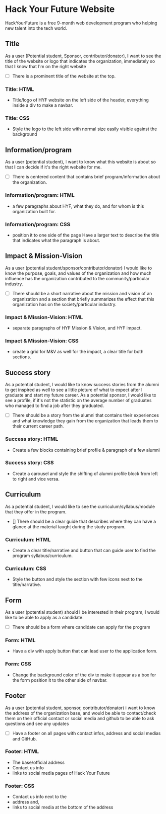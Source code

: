 # Hack Your Future Website

<!-- describe your project -->

HackYourFuture is a free 9-month web development program who helping new talent
into the tech world.

## Title

As a user (Potential student, Sponsor, contributor/donator), I want to see the
title of the website or logo that indicates the organization, immediately so
that I know that I'm on the right website

- [ ] There is a prominent title of the website at the top.

### Title: HTML

- Title/logo of HYF website on the left side of the header, everything inside a
  div to make a navbar.

### Title: CSS

- Style the logo to the left side with normal size easily visible against the
  background

## Information/program

As a user (potential student), I want to know what this website is about so that
I can decide if it's the right website for me.

- [ ] There is centered content that contains brief program/information about
      the organization.

### Information/program: HTML

- a few paragraphs about HYF, what they do, and for whom is this organization
  built for.

### Information/program: CSS

- position it to one side of the page Have a larger text to describe the title
  that indicates what the paragraph is about.

## Impact & Mission-Vision

As a user (potential student/sponsor/contributor/donator) I would like to know
the purpose, goals, and values of the organization and how much influence has
the organization contributed to the community/particular industry.

- [ ] There should be a short narrative about the mission and vision of an
      organization and a section that briefly summarizes the effect that this
      organization has on the society/particular industry.

### Impact & Mission-Vision: HTML

- separate paragraphs of HYF Mission & Vision, and HYF impact.

### Impact & Mission-Vision: CSS

- create a grid for M&V as well for the impact, a clear title for both sections.

## Success story

As a potential student, I would like to know success stories from the alumni to
get inspired as well to see a little picture of what to expect after I graduate
and start my future career. As a potential sponsor, I would like to see a
profile, if it's not the statistic on the average number of graduates who
managed to find a job after they graduated.

- [ ] There should be a story from the alumni that contains their experiences
      and what knowledge they gain from the organization that leads them to
      their current career path.

### Success story: HTML

- Create a few blocks containing brief profile & paragraph of a few alumni

### Success story: CSS

- Create a carousel and style the shifting of alumni profile block from left to
  right and vice versa.

## Curriculum

As a potential student, I would like to see the curriculum/syllabus/module that
they offer in the program.

- [] There should be a clear guide that describes where they can have a glance
  at the material taught during the study program.

### Curriculum: HTML

- Create a clear title/narrative and button that can guide user to find the
  program syllabus/curriculum.

### Curriculum: CSS

- Style the button and style the section with few icons next to the
  title/narrative.

## Form

As a user (potential student) should I be interested in their program, I would
like to be able to apply as a candidate.

- [ ] There should be a form where candidate can apply for the program

### Form: HTML

- Have a div with apply button that can lead user to the application form.

### Form: CSS

- Change the background color of the div to make it appear as a box for the form
  position it to the other side of navbar.

## Footer

As a user (potential student, sponsor, contributor/donator) i want to know the
address of the organization base, and would be able to contact/check them on
their official contact or social media and github to be able to ask questions
and see any updates

- [ ] Have a footer on all pages with contact infos, address and social medias
      and GitHub.

### Footer: HTML

- The base/official address
- Contact us info
- links to social media pages of Hack Your Future

### Footer: CSS

- Contact us info next to the
- address and,
- links to social media at the bottom of the address
